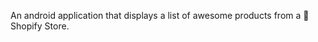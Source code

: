 An android application that displays a list of awesome products from a :green_heart: Shopify Store.
